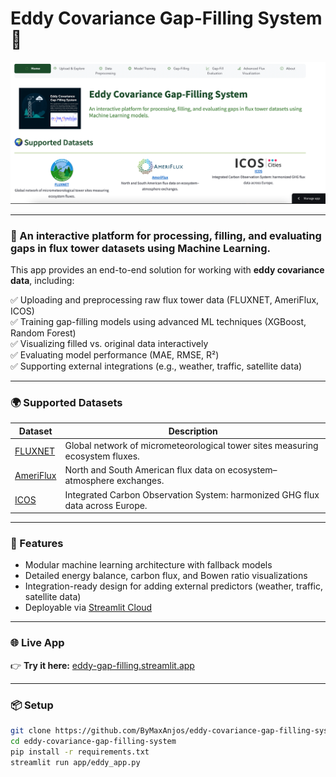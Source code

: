 # Eddy Covariance Gap-Filling System 🌱

![Eddy Covariance Gap-Filling System](static/eddy_photo.png)

---

### 🚀 An interactive platform for processing, filling, and evaluating gaps in flux tower datasets using Machine Learning.

This app provides an end-to-end solution for working with **eddy covariance data**, including:

✅ Uploading and preprocessing raw flux tower data (FLUXNET, AmeriFlux, ICOS)  
✅ Training gap-filling models using advanced ML techniques (XGBoost, Random Forest)  
✅ Visualizing filled vs. original data interactively  
✅ Evaluating model performance (MAE, RMSE, R²)  
✅ Supporting external integrations (e.g., weather, traffic, satellite data)

---

### 🌍 Supported Datasets

| Dataset    | Description                                                                                           |
|------------|------------------------------------------------------------------------------------------------------|
| [FLUXNET](https://fluxnet.org/)   | Global network of micrometeorological tower sites measuring ecosystem fluxes.                    |
| [AmeriFlux](https://ameriflux.lbl.gov/) | North and South American flux data on ecosystem–atmosphere exchanges.                         |
| [ICOS](https://www.icos-cp.eu/)         | Integrated Carbon Observation System: harmonized GHG flux data across Europe.                   |

---

### 🔧 Features

- Modular machine learning architecture with fallback models
- Detailed energy balance, carbon flux, and Bowen ratio visualizations
- Integration-ready design for adding external predictors (weather, traffic, satellite data)
- Deployable via [Streamlit Cloud](https://streamlit.io/cloud)

---

### 🌐 Live App

👉 **Try it here:** [eddy-gap-filling.streamlit.app](https://eddy-gap-filling.streamlit.app/)

---

### 📦 Setup

```bash
git clone https://github.com/ByMaxAnjos/eddy-covariance-gap-filling-system.git
cd eddy-covariance-gap-filling-system
pip install -r requirements.txt
streamlit run app/eddy_app.py